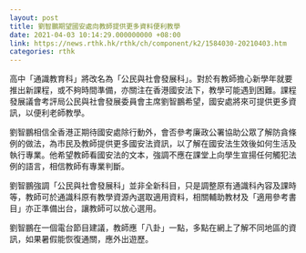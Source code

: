 ```yaml
---
layout: post
title: 劉智鵬期望國安處向教師提供更多資料便利教學
date: 2021-04-03 10:14:29.000000000 +08:00
link: https://news.rthk.hk/rthk/ch/component/k2/1584030-20210403.htm
categories: rthk
---
```


高中「通識教育科」將改名為「公民與社會發展科」。對於有教師擔心新學年就要推出新課程，或不夠時間準備，亦關注在香港國安法下，教學可能遇到困難。課程發展議會考評局公民與社會發展委員會主席劉智鵬希望，國安處將來可提供更多資訊，以便利老師教學。

劉智鵬相信全香港正期待國安處除行動外，會否參考廉政公署協助公眾了解防貪條例的做法，為市民及教師提供更多國安法資訊，以了解在國安法生效後如何生活及執行專業。他希望教師看國安法的文本，強調不應在課堂上向學生宣揚任何觸犯法例的語言，相信教師有專業判斷。

劉智鵬強調「公民與社會發展科」並非全新科目，只是調整原有通識科內容及課時等，教師可於通識科原有教學資源內選取適用資料，相關輔助教材及「適用參考書目」亦正準備出台，讓教師可以放心選用。

劉智鵬在一個電台節目建議，教師應「八卦」一點，多點在網上了解不同地區的資訊，如果暑假能恢復通關，應外出遊歷。
